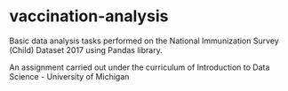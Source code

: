 # vaccination-analysis
Basic data analysis tasks performed on the National Immunization Survey (Child) Dataset 2017 using Pandas library.

An assignment carried out under the curriculum of Introduction to Data Science - University of Michigan
